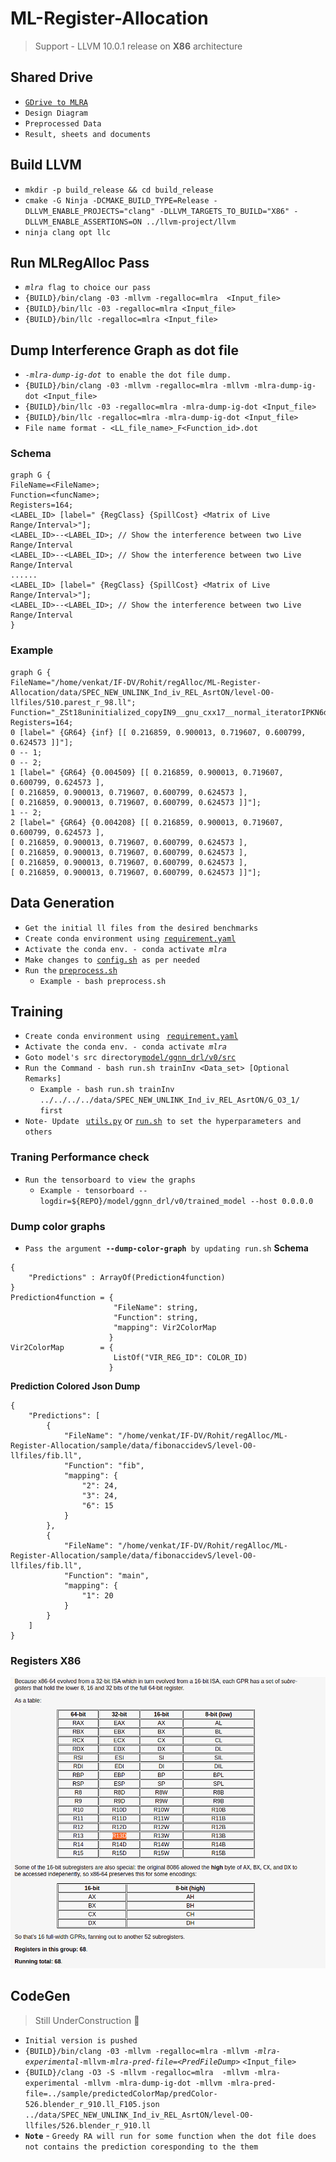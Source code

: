 # ML-Register-Allocation
> Support - LLVM 10.0.1 release on **X86** architecture

## Shared Drive
* [`GDrive to MLRA`](https://drive.google.com/drive/folders/1wVRZZ2qyLUrX8fv4AeZ2VF5FofanqJbv)
* `Design Diagram`
* `Preprocessed Data`
* `Result, sheets and documents`

## Build LLVM
* `mkdir -p build_release && cd build_release`
* `cmake -G Ninja -DCMAKE_BUILD_TYPE=Release -DLLVM_ENABLE_PROJECTS="clang" -DLLVM_TARGETS_TO_BUILD="X86" -DLLVM_ENABLE_ASSERTIONS=ON ../llvm-project/llvm`
* `ninja clang opt llc`

## Run MLRegAlloc Pass
*  _`mlra`_` flag to choice our pass`
* `{BUILD}/bin/clang -03 -mllvm -regalloc=mlra  <Input_file>`
* `{BUILD}/bin/llc -03 -regalloc=mlra <Input_file>`
* `{BUILD}/bin/llc -regalloc=mlra <Input_file>`

## Dump Interference Graph as dot file
*  _`-mlra-dump-ig-dot`_` to enable the dot file dump.`
* `{BUILD}/bin/clang -03 -mllvm -regalloc=mlra -mllvm -mlra-dump-ig-dot <Input_file>`
* `{BUILD}/bin/llc -03 -regalloc=mlra -mlra-dump-ig-dot <Input_file>`
* `{BUILD}/bin/llc -regalloc=mlra -mlra-dump-ig-dot <Input_file>`
* `File name format - <LL_file_name>_F<Function_id>.dot`
### Schema

```
graph G {
FileName=<FileName>;
Function=<funcName>;
Registers=164;
<LABEL_ID> [label=" {RegClass} {SpillCost} <Matrix of Live Range/Interval>"];
<LABEL_ID>--<LABEL_ID>; // Show the interference between two Live Range/Interval
<LABEL_ID>--<LABEL_ID>; // Show the interference between two Live Range/Interval
......
<LABEL_ID> [label=" {RegClass} {SpillCost} <Matrix of Live Range/Interval>"];
<LABEL_ID>--<LABEL_ID>; // Show the interference between two Live Range/Interval
}
```

### Example
```
graph G {
FileName="/home/venkat/IF-DV/Rohit/regAlloc/ML-Register-Allocation/data/SPEC_NEW_UNLINK_Ind_iv_REL_AsrtON/level-O0-llfiles/510.parest_r_98.ll";
Function="_ZSt18uninitialized_copyIN9__gnu_cxx17__normal_iteratorIPKN6dealii5PointILi2EEESt6vectorIS4_SaIS4_EEEEPS4_ET0_T_SD_SC_";
Registers=164;
0 [label=" {GR64} {inf} [[ 0.216859, 0.900013, 0.719607, 0.600799, 0.624573 ]]"];
0 -- 1;
0 -- 2;
1 [label=" {GR64} {0.004509} [[ 0.216859, 0.900013, 0.719607, 0.600799, 0.624573 ], 
[ 0.216859, 0.900013, 0.719607, 0.600799, 0.624573 ], 
[ 0.216859, 0.900013, 0.719607, 0.600799, 0.624573 ]]"];
1 -- 2;
2 [label=" {GR64} {0.004208} [[ 0.216859, 0.900013, 0.719607, 0.600799, 0.624573 ], 
[ 0.216859, 0.900013, 0.719607, 0.600799, 0.624573 ], 
[ 0.216859, 0.900013, 0.719607, 0.600799, 0.624573 ], 
[ 0.216859, 0.900013, 0.719607, 0.600799, 0.624573 ], 
[ 0.216859, 0.900013, 0.719607, 0.600799, 0.624573 ]]"];
```
## Data Generation
* `Get the initial ll files from the desired benchmarks`
* `Create conda environment using `[`requirement.yaml`](https://github.com/rohitaggarwal007/ML-Register-Allocation/blob/main/requirement.yaml)
* `Activate the conda env. - conda activate `_`mlra`_
* `Make changes to `[`config.sh`](./preprocessing/v0/config.sh)` as per needed`
* `Run the` [`preprocess.sh`](./preprocessing/v0/preprocess.sh)
  *  `Example - bash preprocess.sh`

## Training
* `Create conda environment using ` [`requirement.yaml`](https://github.com/rohitaggarwal007/ML-Register-Allocation/blob/main/requirement.yaml)
* `Activate the conda env. - conda activate `_`mlra`_
* `Goto model's src directory`[`model/ggnn_drl/v0/src`](https://github.com/rohitaggarwal007/ML-Register-Allocation/tree/main/model/ggnn_drl/v0/src)
* `Run the Command - bash run.sh trainInv <Data_set> [Optional Remarks]`
  * `Example - bash run.sh trainInv ../../../../data/SPEC_NEW_UNLINK_Ind_iv_REL_AsrtON/G_O3_1/ first`
* `Note- Update ` [`utils.py`](./preprocessing/v0/utils.py) or [`run.sh`](./preprocessing/v0/run.sh)` to set the hyperparameters and others`

### Traning Performance check
* `Run the tensorboard to view the graphs`
  * `Example - tensorboard --logdir=${REPO}/model/ggnn_drl/v0/trained_model --host 0.0.0.0` 

### Dump color graphs
* `Pass the argument `**`--dump-color-graph`**` by updating run.sh`
**Schema**
```
{
    "Predictions" : ArrayOf(Prediction4function)
}
Prediction4function = {
                       "FileName": string,
                       "Function": string,
                       "mapping": Vir2ColorMap
                      }    
Vir2ColorMap        = { 
                       ListOf("VIR_REG_ID": COLOR_ID)
                      }
```

**Prediction Colored Json Dump**
```
{
    "Predictions": [
        {
            "FileName": "/home/venkat/IF-DV/Rohit/regAlloc/ML-Register-Allocation/sample/data/fibonaccidevS/level-O0-llfiles/fib.ll",
            "Function": "fib",
            "mapping": {
                "2": 24,
                "3": 24,
                "6": 15
            }
        },
        {
            "FileName": "/home/venkat/IF-DV/Rohit/regAlloc/ML-Register-Allocation/sample/data/fibonaccidevS/level-O0-llfiles/fib.ll",
            "Function": "main",
            "mapping": {
                "1": 20
            }
        }
    ]
}
```

### Registers X86
![Registers](./Registers%20X86.png)

## CodeGen
> Still UnderConstruction :construction:
* `Initial version is pushed`
* `{BUILD}/bin/clang -03 -mllvm -regalloc=mlra -mllvm `_`-mlra-experimental`_` -mllvm `_`-mlra-pred-file=<PredFileDump>`_ `<Input_file>`
 * `{BUILD}/clang -O3 -S -mllvm -regalloc=mlra  -mllvm -mlra-experimental -mllvm -mlra-dump-ig-dot -mllvm -mlra-pred-file=../sample/predictedColorMap/predColor-526.blender_r_910.ll_F105.json ../data/SPEC_NEW_UNLINK_Ind_iv_REL_AsrtON/level-O0-llfiles/526.blender_r_910.ll`
 * **`Note`** - `Greedy RA will run for some function when the dot file does not contains the prediction coresponding to the them`
